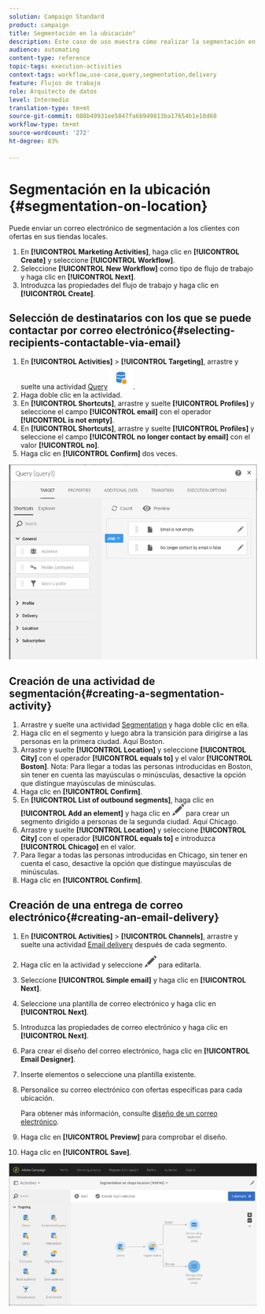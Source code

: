 ```yaml
---
solution: Campaign Standard
product: campaign
title: Segmentación en la ubicación"
description: Este caso de uso muestra cómo realizar la segmentación en la ubicación.
audience: automating
content-type: reference
topic-tags: execution-activities
context-tags: workflow,use-case,query,segmentation,delivery
feature: Flujos de trabajo
role: Arquitecto de datos
level: Intermedio
translation-type: tm+mt
source-git-commit: 088b49931ee5047fa6b949813ba17654b1e10d60
workflow-type: tm+mt
source-wordcount: '272'
ht-degree: 83%

---
```



# Segmentación en la ubicación {#segmentation-on-location}

Puede enviar un correo electrónico de segmentación a los clientes con ofertas en sus tiendas locales.

1. En **[!UICONTROL Marketing Activities]**, haga clic en **[!UICONTROL Create]** y seleccione **[!UICONTROL Workflow]**.
1. Seleccione **[!UICONTROL New Workflow]** como tipo de flujo de trabajo y haga clic en **[!UICONTROL Next]**.
1. Introduzca las propiedades del flujo de trabajo y haga clic en **[!UICONTROL Create]**.

## Selección de destinatarios con los que se puede contactar por correo electrónico{#selecting-recipients-contactable-via-email}

1. En **[!UICONTROL Activities]** > **[!UICONTROL Targeting]**, arrastre y suelte una actividad [Query](../../automating/using/query.md) ![](assets/query.png).
1. Haga doble clic en la actividad.
1. En **[!UICONTROL Shortcuts]**, arrastre y suelte **[!UICONTROL Profiles]** y seleccione el campo **[!UICONTROL email]** con el operador **[!UICONTROL is not empty]**.
1. En **[!UICONTROL Shortcuts]**, arrastre y suelte **[!UICONTROL Profiles]** y seleccione el campo **[!UICONTROL no longer contact by email]** con el valor **[!UICONTROL no]**.
1. Haga clic en **[!UICONTROL Confirm]** dos veces.

![](assets/wf-complement-query.png)

## Creación de una actividad de segmentación{#creating-a-segmentation-activity}

1. Arrastre y suelte una actividad [Segmentation](../../automating/using/segmentation.md) y haga doble clic en ella.
1. Haga clic en el segmento y luego abra la transición para dirigirse a las personas en la primera ciudad. Aquí Boston.
1. Arrastre y suelte **[!UICONTROL Location]** y seleccione **[!UICONTROL City]** con el operador **[!UICONTROL equals to]** y el valor **[!UICONTROL Boston]**.
Nota: Para llegar a todas las personas introducidas en Boston, sin tener en cuenta las mayúsculas o minúsculas, desactive la opción que distingue mayúsculas de minúsculas.
1. Haga clic en **[!UICONTROL Confirm]**.
1. En **[!UICONTROL List of outbound segments]**, haga clic en **[!UICONTROL Add an element]** y haga clic en ![](assets/edit_darkgrey-24px.png) para crear un segmento dirigido a personas de la segunda ciudad. Aquí Chicago.
1. Arrastre y suelte **[!UICONTROL Location]** y seleccione **[!UICONTROL City]** con el operador **[!UICONTROL equals to]** e introduzca **[!UICONTROL Chicago]** en el valor.
1. Para llegar a todas las personas introducidas en Chicago, sin tener en cuenta el caso, desactive la opción que distingue mayúsculas de minúsculas.
1. Haga clic en **[!UICONTROL Confirm]**.

## Creación de una entrega de correo electrónico{#creating-an-email-delivery}

1. En **[!UICONTROL Activities]** > **[!UICONTROL Channels]**, arrastre y suelte una actividad [Email delivery](../../automating/using/email-delivery.md) después de cada segmento.
1. Haga clic en la actividad y seleccione ![](assets/edit_darkgrey-24px.png) para editarla.
1. Seleccione **[!UICONTROL Simple email]** y haga clic en **[!UICONTROL Next]**.
1. Seleccione una plantilla de correo electrónico y haga clic en **[!UICONTROL Next]**.
1. Introduzca las propiedades de correo electrónico y haga clic en **[!UICONTROL Next]**.
1. Para crear el diseño del correo electrónico, haga clic en **[!UICONTROL Email Designer]**.
1. Inserte elementos o seleccione una plantilla existente.
1. Personalice su correo electrónico con ofertas específicas para cada ubicación.

   Para obtener más información, consulte [diseño de un correo electrónico](../../designing/using/designing-from-scratch.md#designing-an-email-content-from-scratch).

1. Haga clic en **[!UICONTROL Preview]** para comprobar el diseño.
1. Haga clic en **[!UICONTROL Save]**.

![](assets/wf-segmentation-location.png)

